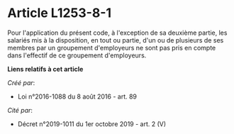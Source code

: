 # Article L1253-8-1

Pour l'application du présent code, à l'exception de sa deuxième partie, les salariés mis à la disposition, en tout ou
partie, d'un ou de plusieurs de ses membres par un groupement d'employeurs ne sont pas pris en compte dans l'effectif de ce
groupement d'employeurs.

**Liens relatifs à cet article**

_Créé par_:

  - Loi n°2016-1088 du 8 août 2016 - art. 89

_Cité par_:

  - Décret n°2019-1011 du 1er octobre 2019 - art. 2 (V)
